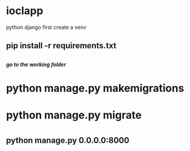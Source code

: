# ioclapp
python django
first create a venv

<h2> pip install -r requirements.txt <h2>
<h5> go to the working folder<h5>
<h1> python manage.py makemigrations <h1>
<h1> python manage.py migrate <h1>
<h2> python manage.py 0.0.0.0:8000 </h2>

